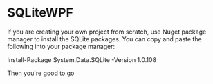 # SQLiteWPF

If you are creating your own project from scratch, use Nuget package manager to install the SQLite packages. You can copy and paste the following into your package manager:

Install-Package System.Data.SQLite -Version 1.0.108

Then you're good to go
